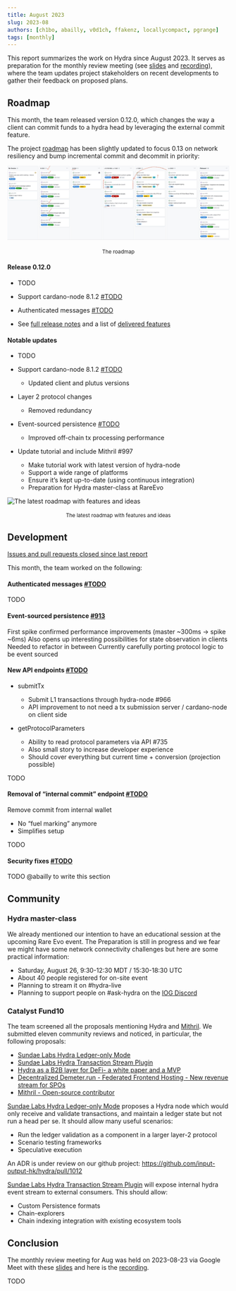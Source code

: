 ```yaml
---
title: August 2023
slug: 2023-08
authors: [ch1bo, abailly, v0d1ch, ffakenz, locallycompact, pgrange]
tags: [monthly]
---
```


This report summarizes the work on Hydra since August 2023. It serves as
preparation for the monthly review meeting (see [slides][slides] and
[recording][recording]), where the team updates project stakeholders on recent
developments to gather their feedback on proposed plans.

## Roadmap

This month, the team released version 0.12.0, which changes the way a client
can commit funds to a hydra head by leveraging the external commit feature.

The project
[roadmap](https://github.com/orgs/input-output-hk/projects/21/views/7) has been
slightly updated to focus 0.13 on network resiliency and bump incremental
commit and decommit in priority:

![The roadmap](./img/2023-08-roadmap.jpg) <small><center>The roadmap</center></small>

#### Release 0.12.0

- TODO

- Support cardano-node 8.1.2 [#TODO](https://github.com/input-output-hk/hydra/issues/TODO)

- Authenticated messages [#TODO](https://github.com/input-output-hk/hydra/issues/TODO)

- See [full release notes](https://github.com/input-output-hk/hydra/releases/tag/0.12.0) and a list of [delivered features](https://github.com/input-output-hk/hydra/milestone/12?closed=1)

#### Notable updates

- TODO

- Support cardano-node 8.1.2 [#TODO](https://github.com/input-output-hk/hydra/issues/TODO)
  + Updated client and plutus versions

- Layer 2 protocol changes
  + Removed redundancy

- Event-sourced persistence [#TODO](https://github.com/input-output-hk/hydra/issues/TODO)
  + Improved off-chain tx processing performance

- Update tutorial and include Mithril #997
  + Make tutorial work with latest version of hydra-node
  + Support a wide range of platforms
  + Ensure it’s kept up-to-date (using continuous integration)
  + Preparation for Hydra master-class at RareEvo


<!-- TODO: add missing img: ./img/2023-08-roadmap.png -->
![The latest roadmap with features and ideas](./img/2023-08-roadmap.png) <small><center>The latest roadmap with features and ideas</center></small>

## Development

[Issues and pull requests closed since last report](https://github.com/input-output-hk/hydra/issues?q=is%3Aclosed+sort%3Aupdated-desc+closed%3A2023-07-28..2023-08-24)

This month, the team worked on the following:

#### Authenticated messages [#TODO](https://github.com/input-output-hk/hydra/issues/TODO)

TODO

#### Event-sourced persistence [#913](https://github.com/input-output-hk/hydra/issues/TODO)

First spike confirmed performance improvements  (master ~300ms → spike ~6ms)
Also opens up interesting possibilities for state observation in clients
Needed to refactor in between
Currently carefully porting protocol logic to be event sourced

#### New API endpoints [#TODO](https://github.com/input-output-hk/hydra/issues/TODO)

- submitTx
  - Submit L1 transactions through hydra-node #966
  - API improvement to not need a tx submission server / cardano-node on client side

- getProtocolParameters
  - Ability to read protocol parameters via API #735
  - Also small story to increase developer experience
  - Should cover everything but current time + conversion (projection possible)

TODO

#### Removal of “internal commit” endpoint [#TODO](https://github.com/input-output-hk/hydra/issues/TODO)

Remove commit from internal wallet

- No “fuel marking” anymore
- Simplifies setup

TODO

#### Security fixes [#TODO](https://github.com/input-output-hk/hydra/issues/TODO)

TODO @abailly to write this section

## Community

### Hydra master-class

We already mentioned our intention to have an educational session at the upcoming
Rare Evo event. The Preparation is still in progress and we fear we might have
some network connectivity challenges but here are some practical information:

- Saturday, August 26, 9:30-12:30 MDT / 15:30-18:30 UTC
- About 40 people registered for on-site event
- Planning to stream it on #hydra-live
- Planning to support people on #ask-hydra on the [IOG Discord](https://discord.gg/Qq5vNTg9PT)

### Catalyst Fund10

The team screened all the proposals mentioning Hydra and
[Mithril](https://mithril.network/doc/). We submitted eleven community reviews and
noticed, in particular, the following proposals:

- [Sundae Labs Hydra Ledger-only Mode](https://cardano.ideascale.com/c/idea/102138)
- [Sundae Labs Hydra Transaction Stream Plugin](https://cardano.ideascale.com/c/idea/102200)
- [Hydra as a B2B layer for DeFi- a white paper and a MVP](https://cardano.ideascale.com/c/idea/101626)
- [Decentralized Demeter.run - Federated Frontend Hosting - New revenue stream for SPOs](https://cardano.ideascale.com/c/idea/104411)
- [Mithril - Open-source contributor](https://cardano.ideascale.com/c/idea/105113)

[Sundae Labs Hydra Ledger-only Mode](https://cardano.ideascale.com/c/idea/102138)
proposes a Hydra node which would only receive and validate transactions, and
maintain a ledger state but not run a head per se. It should allow many useful scenarios:

- Run the ledger validation as a component in a larger layer-2 protocol
- Scenario testing frameworks
- Speculative execution

An ADR is under review on our github project:
<https://github.com/input-output-hk/hydra/pull/1012>

[Sundae Labs Hydra Transaction Stream Plugin](https://cardano.ideascale.com/c/idea/102200)
will expose internal hydra event stream to external consumers. This should allow:

- Custom Persistence formats
- Chain-explorers
- Chain indexing integration with existing ecosystem tools

## Conclusion

The monthly review meeting for Aug was held on 2023-08-23 via Google Meet with
these [slides][slides] and here is the [recording][recording].

TODO

[slides]: https://docs.google.com/presentation/d/1MrCeUsYb3FQk7aCwMZdQs8mc5BfLOIjkK9gcWzgDdDc/edit#slide=id.g1f87a7454a5_0_1392
[recording]: https://drive.google.com/file/d/14pDsf0hDyh9HK8sCSMmkmT8gY8YxgOQ8/view
